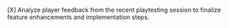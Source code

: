 [X] Analyze player feedback from the recent playtesting session to finalize feature enhancements and implementation steps.